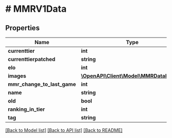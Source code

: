 # # MMRV1Data

## Properties

Name | Type | Description | Notes
------------ | ------------- | ------------- | -------------
**currenttier** | **int** |  |
**currenttierpatched** | **string** |  |
**elo** | **int** |  |
**images** | [**\OpenAPI\Client\Model\MMRDataImages**](MMRDataImages.md) |  |
**mmr_change_to_last_game** | **int** |  |
**name** | **string** |  |
**old** | **bool** |  |
**ranking_in_tier** | **int** |  |
**tag** | **string** |  |

[[Back to Model list]](../../README.md#models) [[Back to API list]](../../README.md#endpoints) [[Back to README]](../../README.md)
